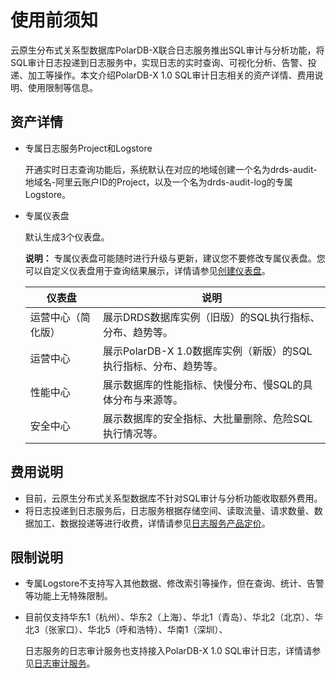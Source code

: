 # 使用前须知

云原生分布式关系型数据库PolarDB-X联合日志服务推出SQL审计与分析功能，将SQL审计日志投递到日志服务中，实现日志的实时查询、可视化分析、告警、投递、加工等操作。本文介绍PolarDB-X 1.0 SQL审计日志相关的资产详情、费用说明、使用限制等信息。

## 资产详情

-   专属日志服务Project和Logstore

    开通实时日志查询功能后，系统默认在对应的地域创建一个名为drds-audit-地域名-阿里云账户ID的Project，以及一个名为drds-audit-log的专属Logstore。

-   专属仪表盘

    默认生成3个仪表盘。

    **说明：** 专属仪表盘可能随时进行升级与更新，建议您不要修改专属仪表盘。您可以自定义仪表盘用于查询结果展示，详情请参见[创建仪表盘](/cn.zh-CN/可视化与告警/仪表盘/创建仪表盘.md)。

    |仪表盘|说明|
    |---|--|
    |运营中心（简化版）|展示DRDS数据库实例（旧版）的SQL执行指标、分布、趋势等。|
    |运营中心|展示PolarDB-X 1.0数据库实例（新版）的SQL执行指标、分布、趋势等。|
    |性能中心|展示数据库的性能指标、快慢分布、慢SQL的具体分布与来源等。|
    |安全中心|展示数据库的安全指标、大批量删除、危险SQL执行情况等。|


## 费用说明

-   目前，云原生分布式关系型数据库不针对SQL审计与分析功能收取额外费用。
-   将日志投递到日志服务后，日志服务根据存储空间、读取流量、请求数量、数据加工、数据投递等进行收费，详情请参见[日志服务产品定价](https://www.aliyun.com/price/product?spm=a2c4g.11186623.2.11.66cd2aab6wAn6p#/sls/detail)。

## 限制说明

-   专属Logstore不支持写入其他数据、修改索引等操作，但在查询、统计、告警等功能上无特殊限制。
-   目前仅支持华东1（杭州）、华东2（上海）、华北1（青岛）、华北2（北京）、华北3（张家口）、华北5（呼和浩特）、华南1（深圳）、

    日志服务的日志审计服务也支持接入PolarDB-X 1.0 SQL审计日志，详情请参见[日志审计服务](/cn.zh-CN/应用中心（App）/日志审计服务/简介.md)。


